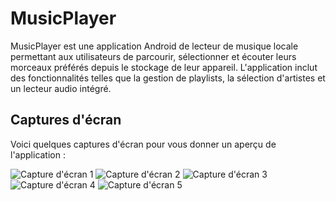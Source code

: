# MusicPlayer

MusicPlayer est une application Android de lecteur de musique locale permettant aux utilisateurs de parcourir, sélectionner et écouter leurs morceaux préférés depuis le stockage de leur appareil. L'application inclut des fonctionnalités telles que la gestion de playlists, la sélection d'artistes et un lecteur audio intégré.

## Captures d'écran

Voici quelques captures d'écran pour vous donner un aperçu de l'application :

![Capture d'écran 1](https://github.com/user-attachments/assets/cf57e39c-951e-4706-a5d2-06f786428399)
![Capture d'écran 2](https://github.com/user-attachments/assets/0bd4a7f2-39de-4b81-9ce5-74d8fbc7beab)
![Capture d'écran 3](https://github.com/user-attachments/assets/4ecd25e4-7447-4846-a36b-c3a559abad84)
![Capture d'écran 4](https://github.com/user-attachments/assets/7dfba897-bba9-491f-8b9a-63ea40dc4567)
![Capture d'écran 5](https://github.com/user-attachments/assets/5fe22881-c88b-49cc-8204-620fa1562aef)


